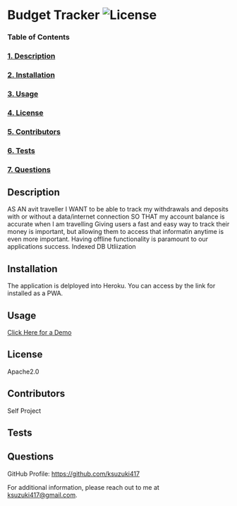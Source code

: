 # Budget Tracker ![License](https://img.shields.io/badge/License-Apache2.0-blue)

  ### Table of Contents
  ### [1. Description](#Description)
  ### [2. Installation](##Installation)
  ### [3. Usage](##Usage)
  ### [4. License](#License)
  ### [5. Contributors](##Contributors)
  ### [6. Tests](##Tests)
  ### [7. Questions](##Questions)

  ## Description
  AS AN avit traveller I WANT to be able to track my withdrawals and deposits with or without a data/internet connection SO THAT my account balance is accurate when I am travelling Giving users a fast and easy way to track their money is important, but allowing them to access that informatin anytime is even more important. Having offline functionality is paramount to our applications success.  Indexed DB Utliization 
  

  ## Installation 
  The application is delployed into Heroku. You can access by the link for installed as a PWA.

  ## Usage
   

   
 
  [Click Here for a Demo]()

  ## License
  Apache2.0

  ## Contributors
  Self Project

  ## Tests
  

  ## Questions
  GitHub Profile: https://github.com/ksuzuki417

  For additional information, please reach out to me at ksuzuki417@gmail.com.
